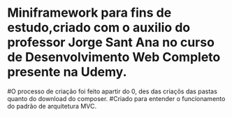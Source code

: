 # Miniframework para fins de estudo,criado com o auxilio do professor Jorge Sant Ana no curso de Desenvolvimento Web Completo presente na Udemy.
#O processo de criação foi feito apartir do 0, des das criaçõs das pastas quanto do download do composer.
#Criado para entender o funcionamento do padrão de arquitetura MVC.
